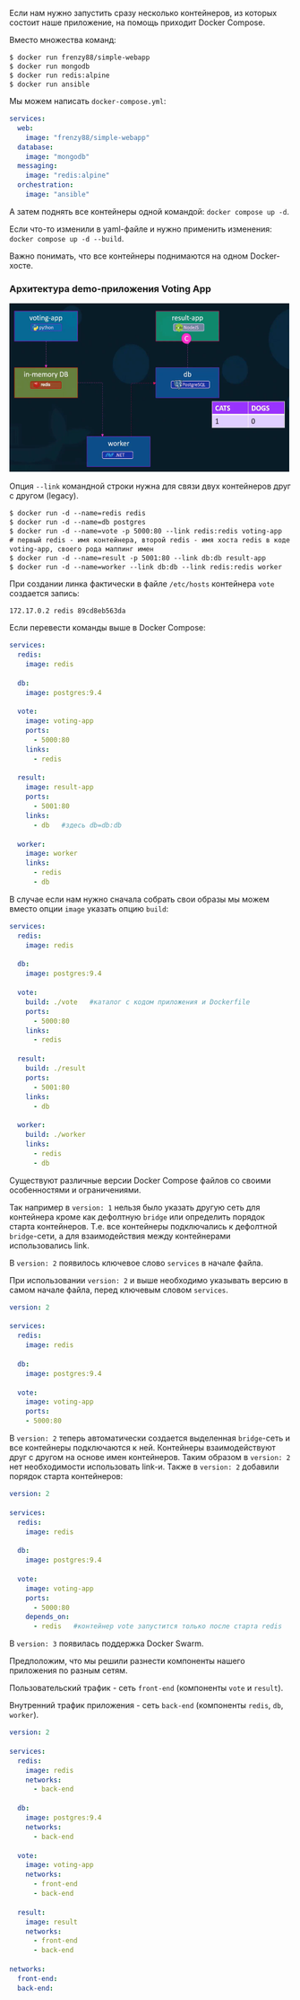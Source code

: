 Если нам нужно запустить сразу несколько контейнеров, из которых состоит наше приложение, на помощь приходит Docker Compose.

Вместо множества команд:

```shell
$ docker run frenzy88/simple-webapp
$ docker run mongodb
$ docker run redis:alpine
$ docker run ansible
```

Мы можем написать `docker-compose.yml`:

```yaml
services:
  web:
    image: "frenzy88/simple-webapp"
  database:
    image: "mongodb"
  messaging:
    image: "redis:alpine"
  orchestration:
    image: "ansible"
```

А затем поднять все контейнеры одной командой: `docker compose up -d`.

Если что-то изменили в yaml-файле и нужно применить изменения: `docker compose up -d --build`.

Важно понимать, что все контейнеры поднимаются на одном Docker-хосте.

### Архитектура demo-приложения Voting App

<img src="image.png" width="500" height="300"><br>

Опция `--link` командной строки нужна для связи двух контейнеров друг с другом (legacy).

```shell
$ docker run -d --name=redis redis
$ docker run -d --name=db postgres
$ docker run -d --name=vote -p 5000:80 --link redis:redis voting-app   # первый redis - имя контейнера, второй redis - имя хоста redis в коде voting-app, своего рода маппинг имен
$ docker run -d --name=result -p 5001:80 --link db:db result-app
$ docker run -d --name=worker --link db:db --link redis:redis worker
```

При создании линка фактически в файле `/etc/hosts` контейнера `vote` создается запись:

```shell
172.17.0.2 redis 89cd8eb563da
```

Если перевести команды выше в Docker Compose:

```yaml
services:
  redis:
    image: redis

  db:
    image: postgres:9.4

  vote:
    image: voting-app
    ports:
      - 5000:80
    links:
      - redis

  result:
    image: result-app
    ports:
      - 5001:80
    links:
      - db   #здесь db=db:db

  worker:
    image: worker
    links:
      - redis
      - db
```

В случае если нам нужно сначала собрать свои образы мы можем вместо опции `image` указать опцию `build`:

```yaml
services:
  redis:
    image: redis

  db:
    image: postgres:9.4

  vote:
    build: ./vote   #каталог с кодом приложения и Dockerfile
    ports:
      - 5000:80
    links:
      - redis

  result:
    build: ./result
    ports:
      - 5001:80
    links:
      - db

  worker:
    build: ./worker
    links:
      - redis
      - db
```

Существуют различные версии Docker Compose файлов со своими особенностями и ограничениями.

Так например в `version: 1` нельзя было указать другую сеть для контейнера кроме как дефолтную `bridge` или определить порядок старта контейнеров. Т.е. все контейнеры подключались к дефолтной `bridge`-сети, а для взаимодействия между контейнерами использовались link.

В `version: 2` появилось ключевое слово `services` в начале файла.

При использовании `version: 2` и выше необходимо указывать версию в самом начале файла, перед ключевым словом `services`.

```yaml
version: 2

services:
  redis:
    image: redis

  db:
    image: postgres:9.4

  vote:
    image: voting-app
    ports:
    - 5000:80
```

В `version: 2` теперь автоматически создается выделенная `bridge`-сеть и все контейнеры подключаются к ней. Контейнеры взаимодействуют друг с другом на основе имен контейнеров. Таким образом в `version: 2` нет необходимости использовать link-и.
Также в `version: 2` добавили порядок старта контейнеров:

```yaml
version: 2

services:
  redis:
    image: redis

  db:
    image: postgres:9.4

  vote:
    image: voting-app
    ports:
      - 5000:80
    depends_on:
      - redis   #контейнер vote запустится только после старта redis
```

В `version: 3` появилась поддержка Docker Swarm.

Предположим, что мы решили разнести компоненты нашего приложения по разным сетям.

Пользовательский трафик - сеть `front-end` (компоненты `vote` и `result`).

Внутренний трафик приложения - сеть `back-end` (компоненты `redis`, `db`, `worker`).

```yaml
version: 2

services:
  redis:
    image: redis
    networks:
      - back-end

  db:
    image: postgres:9.4
    networks:
      - back-end

  vote:
    image: voting-app
    networks:
      - front-end
      - back-end

  result:
    image: result
    networks:
      - front-end
      - back-end

networks:
  front-end:
  back-end:
```